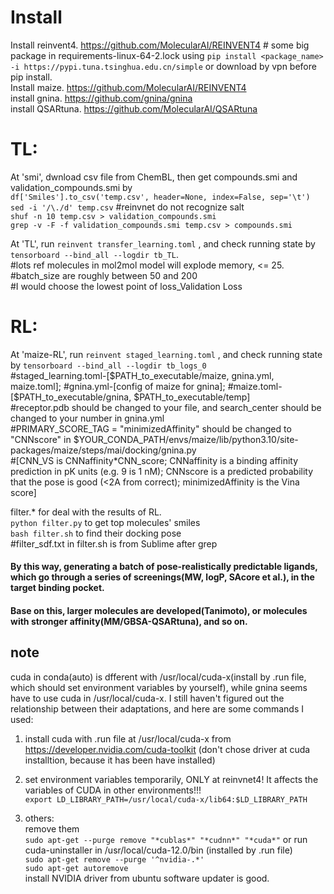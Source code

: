 # Install
Install reinvent4. https://github.com/MolecularAI/REINVENT4 # some big package in requirements-linux-64-2.lock using `pip install <package_name> -i https://pypi.tuna.tsinghua.edu.cn/simple` or download by vpn before pip install.  
Install maize. https://github.com/MolecularAI/REINVENT4   
install gnina. https://github.com/gnina/gnina  
install QSARtuna. https://github.com/MolecularAI/QSARtuna

# TL:  
At 'smi', dwnload csv file from ChemBL, then get compounds.smi and validation_compounds.smi by   
`df['Smiles'].to_csv('temp.csv', header=None, index=False, sep='\t')`    
`sed -i '/\./d' temp.csv` #reinvnet do not recognize salt   
`shuf -n 10 temp.csv > validation_compounds.smi`  
`grep -v -F -f validation_compounds.smi temp.csv > compounds.smi`    

At 'TL',  run `reinvent transfer_learning.toml` , and check running state by `tensorboard --bind_all --logdir tb_TL`.   
#lots ref molecules in mol2mol model will explode memory, <= 25.   
#batch_size are roughly between 50 and 200   
#I would choose the lowest point of loss_Validation Loss   
  
# RL:  

At 'maize-RL', run `reinvent staged_learning.toml` , and check running state by `tensorboard --bind_all --logdir tb_logs_0`  
#staged_learning.toml-[$PATH_to_executable/maize, gnina.yml, maize.toml];  
#gnina.yml-[config of maize for gnina];  
#maize.toml-[$PATH_to_executable/gnina, $PATH_to_executable/temp]  
#receptor.pdb should be changed to your file, and search_center should be changed to your number in gnina.yml  
#PRIMARY_SCORE_TAG = "minimizedAffinity" should be changed to "CNNscore" in $YOUR_CONDA_PATH/envs/maize/lib/python3.10/site-packages/maize/steps/mai/docking/gnina.py    
#[CNN_VS is CNNaffinity*CNN_score; CNNaffinity is a binding affinity prediction in pK units (e.g. 9 is 1 nM); CNNscore is a predicted probability that the pose is good (<2A from correct); minimizedAffinity is the Vina score]  

filter.* for deal with the results of RL.  
`python filter.py` to get top molecules' smiles  
`bash filter.sh` to find their docking pose  
#filter_sdf.txt in filter.sh is from Sublime after grep  


#### By this way, generating a batch of pose-realistically predictable ligands, which go through a series of screenings(MW, logP, SAcore et al.), in the target binding pocket.   
#### Base on this, larger molecules are developed(Tanimoto), or molecules with stronger affinity(MM/GBSA-QSARtuna), and so on.  

## note  
cuda in conda(auto) is dfferent with /usr/local/cuda-x(install by .run file, which should set environment variables by yourself), while gnina seems have to use cuda in /usr/local/cuda-x. I still haven't figured out the relationship between their adaptations, and here are some commands I used:  
1. install cuda with .run file at /usr/local/cuda-x from https://developer.nvidia.com/cuda-toolkit (don't chose driver at cuda installtion, because it has been have installed)   
2. set environment variables temporarily, ONLY at reinvnet4! It affects the variables of CUDA in other environments!!!   
`export LD_LIBRARY_PATH=/usr/local/cuda-x/lib64:$LD_LIBRARY_PATH`   

3. others:  
  remove them  
  `sudo apt-get --purge remove "*cublas*" "*cudnn*" "*cuda*"` or run cuda-uninstaller in /usr/local/cuda-12.0/bin (installed by .run file)  
  `sudo apt-get remove --purge '^nvidia-.*'`  
  `sudo apt-get autoremove`  
  install NVIDIA driver from ubuntu software updater is good. 
